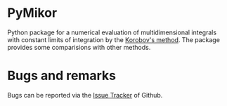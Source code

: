 PyMikor
=======

Python package for a numerical evaluation of multidimensional integrals with constant limits of integration by the [Korobov's method](http://wwwinfo.jinr.ru/programs/jinrlib/d121.htm).
The package provides some comparisions with other methods.

Bugs and remarks
================

Bugs can be reported via the [Issue Tracker](https://github.com/Mezek/pymikor/issues) of Github.
